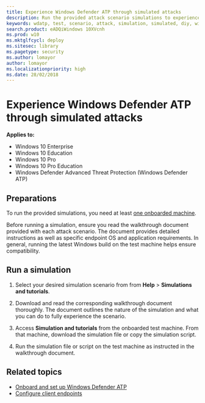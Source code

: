 ```yaml
---
title: Experience Windows Defender ATP through simulated attacks
description: Run the provided attack scenario simulations to experience how Windows Defender ATP can detect, investigate, and respond to breaches.
keywords: wdatp, test, scenario, attack, simulation, simulated, diy, windows defender advanced threat protection
search.product: eADQiWindows 10XVcnh
ms.prod: w10
ms.mktglfcycl: deploy
ms.sitesec: library
ms.pagetype: security
ms.author: lomayor
author: lomayor
ms.localizationpriority: high
ms.date: 28/02/2018
---
```


# Experience Windows Defender ATP through simulated attacks 

**Applies to:**

- Windows 10 Enterprise
- Windows 10 Education
- Windows 10 Pro
- Windows 10 Pro Education
- Windows Defender Advanced Threat Protection (Windows Defender ATP)

## Preparations

To run the provided simulations, you need at least [one onboarded machine](onboard-configure-windows-defender-advanced-threat-protection.md). 

Before running a simulation, ensure you read the walkthrough document provided with each attack scenario. The document provides detailed instructions as well as specific endpoint OS and application requirements. In general, running the latest Windows build on the test machine helps ensure compatibility.

## Run a simulation

1. Select your desired simulation scenario from from **Help** > **Simulations and tutorials**.

2. Download and read the corresponding walkthrough document thoroughly. The document outlines the nature of the simulation and what you can do to fully experience the scenario.

3. Access **Simulation and tutorials** from the onboarded test machine. From that machine, download the simulation file or copy the simulation script.

4. Run the simulation file or script on the test machine as instructed in the walkthrough document.

## Related topics
- [Onboard and set up Windows Defender ATP](onboard-configure-windows-defender-advanced-threat-protection.md)
- [Configure client endpoints](configure-endpoints-windows-defender-advanced-threat-protection.md)